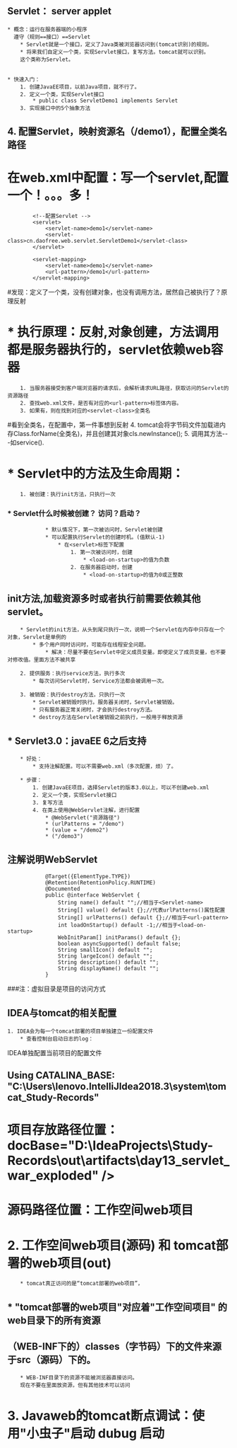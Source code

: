 ## Servlet：  server applet
	* 概念：运行在服务器端的小程序
	  遵守（规则==接口）==Servlet
		* Servlet就是一个接口，定义了Java类被浏览器访问到(tomcat识别)的规则。
		* 将来我们自定义一个类，实现Servlet接口，复写方法。tomcat就可以识别。
		这个类称为Servlet。


	* 快速入门：
		1. 创建JavaEE项目，以前Java项目，就不行了。
		2. 定义一个类，实现Servlet接口
			* public class ServletDemo1 implements Servlet
		3. 实现接口中的5个抽象方法
##		4. 配置Servlet，映射资源名（/demo1），配置全类名路径	
#			 在web.xml中配置：写一个servlet,配置一个！。。。多！
		    <!--配置Servlet -->
		    <servlet>
		        <servlet-name>demo1</servlet-name>
		        <servlet-class>cn.daofree.web.servlet.ServletDemo1</servlet-class>
		    </servlet>
		
		    <servlet-mapping>
		        <servlet-name>demo1</servlet-name>
		        <url-pattern>/demo1</url-pattern>
		    </servlet-mapping>
#发现：定义了一个类，没有创建对象，也没有调用方法，居然自己被执行了？原理反射

#	* 执行原理：反射,对象创建，方法调用都是服务器执行的，servlet依赖web容器
		1. 当服务器接受到客户端浏览器的请求后，会解析请求URL路径，获取访问的Servlet的资源路径
		2. 查找web.xml文件，是否有对应的<url-pattern>标签体内容。
		3. 如果有，则在找到对应的<servlet-class>全类名
#看到全类名，在配置中，第一件事想到反射
		4. tomcat会将字节码文件加载进内存Class.forName(全类名)，并且创建其对象cls.newInstance();
		5. 调用其方法---如service().

#	* Servlet中的方法及生命周期：
		1. 被创建：执行init方法，只执行一次
###			* Servlet什么时候被创建？ 访问？启动？
				* 默认情况下，第一次被访问时，Servlet被创建
				* 可以配置执行Servlet的创建时机。(值默认-1)
					* 在<servlet>标签下配置
						1. 第一次被访问时，创建
	                		* <load-on-startup>的值为负数
			            2. 在服务器启动时，创建
			                * <load-on-startup>的值为0或正整数
## init方法,加载资源多时或者执行前需要依赖其他servlet。

		* Servlet的init方法，从头到尾只执行一次，说明一个Servlet在内存中只存在一个对象，Servlet是单例的
			* 多个用户同时访问时，可能存在线程安全问题。
				* 解决：尽量不要在Servlet中定义成员变量。即使定义了成员变量，也不要对修改值。里面方法不被共享

		2. 提供服务：执行service方法，执行多次
			* 每次访问Servlet时，Service方法都会被调用一次。
			
		3. 被销毁：执行destroy方法，只执行一次
			* Servlet被销毁时执行。服务器关闭时，Servlet被销毁。
			* 只有服务器正常关闭时，才会执行destroy方法。
			* destroy方法在Servlet被销毁之前执行，一般用于释放资源
			
##  * Servlet3.0：javaEE 6之后支持
		* 好处：
			* 支持注解配置。可以不需要web.xml（多次配置，烦）了。

		* 步骤：
			1. 创建JavaEE项目，选择Servlet的版本3.0以上，可以不创建web.xml
			2. 定义一个类，实现Servlet接口
			3. 复写方法
			4. 在类上使用@WebServlet注解，进行配置
				* @WebServlet("资源路径")
				* (urlPatterns = "/demo")
				* (value = "/demo2")
				* ("/demo3")
##          注解说明WebServlet
                @Target({ElementType.TYPE})
				@Retention(RetentionPolicy.RUNTIME)
				@Documented
				public @interface WebServlet {
				    String name() default "";//相当于<Servlet-name>
				    String[] value() default {};//代表urlPatterns()属性配置
				    String[] urlPatterns() default {};//相当于<url-pattern>				
				    int loadOnStartup() default -1;//相当于<load-on-startup>				
				    WebInitParam[] initParams() default {};				
				    boolean asyncSupported() default false;				
				    String smallIcon() default "";				
				    String largeIcon() default "";				
				    String description() default "";				
				    String displayName() default "";
				}

###注：虚拟目录是项目的访问方式

## IDEA与tomcat的相关配置
	1. IDEA会为每一个tomcat部署的项目单独建立一份配置文件
		* 查看控制台启动日志的log：
IDEA单独配置当前项目的配置文件
##      Using CATALINA_BASE:   "C:\Users\lenovo\.IntelliJIdea2018.3\system\tomcat\_Study-Records"
#   项目存放路径位置：docBase="D:\IdeaProjects\Study-Records\out\artifacts\day13_servlet_war_exploded" />
#   源码路径位置：工作空间web项目

#	2. 工作空间web项目(源码)    和     tomcat部署的web项目(out)
		* tomcat真正访问的是“tomcat部署的web项目”，
##		* "tomcat部署的web项目"对应着"工作空间项目" 的web目录下的所有资源
##		（WEB-INF下的）classes（字节码）下的文件来源于src（源码）下的。
		* WEB-INF目录下的资源不能被浏览器直接访问。
		现在不要在里面放资源，但有其他技术可以访问
		
#	3. Javaweb的tomcat断点调试：使用"小虫子"启动 dubug 启动
	
